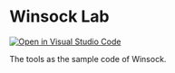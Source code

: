 # Winsock Lab

[![Open in Visual Studio Code](https://open.vscode.dev/badges/open-in-vscode.svg)](https://open.vscode.dev/tksh164/winsock-lab)

The tools as the sample code of Winsock.
